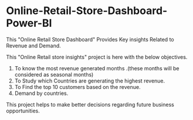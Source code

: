 # Online-Retail-Store-Dashboard-Power-BI
This "Online Retail Store Dashboard" Provides Key insights Related to Revenue and Demand.

This "Online Retail store insights" project is here with the below objectives.

1. To know the most revenue generated months .(these months will be considered as seasonal months)
2. To Study which Countries are generating the highest revenue.
3. To Find the top 10 customers based on the revenue.
4. Demand by countries.

This project helps to make better decisions regarding future business opportunities.
